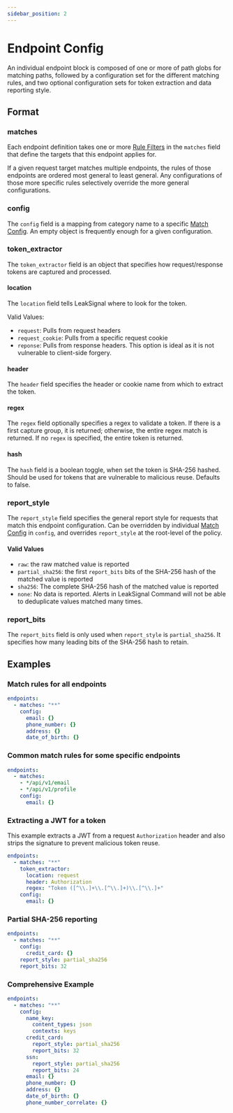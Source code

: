 ```yaml
---
sidebar_position: 2
---
```


# Endpoint Config

An individual endpoint block is composed of one or more of path globs for matching paths, followed by a configuration set for the different matching rules, and two optional configuration sets for token extraction and data reporting style.

## Format

### matches

Each endpoint definition takes one or more [Rule Filters](Rule%20Filter) in the `matches` field that define the targets that this endpoint applies for.

If a given request target matches multiple endpoints, the rules of those endpoints are ordered most general to least general. Any configurations of those more specific rules selectively override the more general configurations.

### config

The `config` field is a mapping from category name to a specific [Match Config](Match%20Config). An empty object is frequently enough for a given configuration.

### token_extractor

The `token_extractor` field is an object that specifies how request/response tokens are captured and processed.

#### location

The `location` field tells LeakSignal where to look for the token.

Valid Values:

* `request`: Pulls from request headers
* `request_cookie`: Pulls from a specific request cookie
* `reponse`: Pulls from response headers. This option is ideal as it is not vulnerable to client-side forgery.

#### header

The `header` field specifies the header or cookie name from which to extract the token.

#### regex

The `regex` field optionally specifies a regex to validate a token. If there is a first capture group, it is returned; otherwise, the entire regex match is returned. If no `regex` is specified, the entire token is returned.

#### hash

The `hash` field is a boolean toggle, when set the token is SHA-256 hashed. Should be used for tokens that are vulnerable to malicious reuse. Defaults to false.

### report_style

The `report_style` field specifies the general report style for requests that match this endpoint configuration. Can be overridden by individual [Match Config](Match%20Config#report_style) in `config`, and overrides `report_style` at the root-level of the policy.

#### Valid Values

* `raw`: the raw matched value is reported
* `partial_sha256`: the first `report_bits` bits of the SHA-256 hash of the matched value is reported
* `sha256`: The complete SHA-256 hash of the matched value is reported
* `none`: No data is reported. Alerts in LeakSignal Command will not be able to deduplicate values matched many times.

### report_bits

The `report_bits` field is only used when `report_style` is `partial_sha256`. It specifies how many leading bits of the SHA-256 hash to retain.

## Examples

### Match rules for all endpoints

```yaml
endpoints:
  - matches: "**"
    config:
      email: {}
      phone_number: {}
      address: {}
      date_of_birth: {}
```

### Common match rules for some specific endpoints

```yaml
endpoints:
  - matches:
    - */api/v1/email
    - */api/v1/profile
    config:
      email: {}
```

### Extracting a JWT for a token

This example extracts a JWT from a request `Authorization` header and also strips the signature to prevent malicious token reuse.

```yaml
endpoints:
  - matches: "**"
    token_extractor:
      location: request
      header: Authorization
      regex: "Token ([^\\.]+\\.[^\\.]+)\\.[^\\.]+"
    config:
      email: {}
```

### Partial SHA-256 reporting

```yaml
endpoints:
  - matches: "**"
    config:
      credit_card: {}
    report_style: partial_sha256
    report_bits: 32
```

### Comprehensive Example

```yaml
endpoints:
  - matches: "**"
    config:
      name_key:
        content_types: json
        contexts: keys
      credit_card:
        report_style: partial_sha256
        report_bits: 32
      ssn:
        report_style: partial_sha256
        report_bits: 24
      email: {}
      phone_number: {}
      address: {}
      date_of_birth: {}
      phone_number_correlate: {}
```
